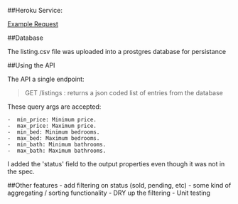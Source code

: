 ##Heroku Service:

[Example Request](https://still-island-5342.herokuapp.com/listings?min_price=100000&max_price=101000&min_beds=2&max_beds=4)

##Database

The listing.csv file was uploaded into a prostgres database for persistance

##Using the API

The API a single endpoint:  

>    GET /listings : returns a json coded list of entries from the database

These query args are accepted:  

    -  min_price: Minimum price.
    -  max_price: Maximum price.
    -  min_bed: Minimum bedrooms.
    -  max_bed: Maximum bedrooms.
    -  min_bath: Minimum bathrooms.
    -  max_bath: Maximum bathrooms.

I added the 'status' field to the output properties even though it was not in the spec.

##Other features
    -  add filtering on status (sold, pending, etc)
    -  some kind of aggregating / sorting functionality
    -  DRY up the filtering
    -  Unit testing
